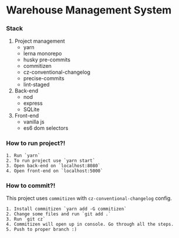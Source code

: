 # Warehouse Management System
### Stack
1. Project management
	- yarn
	- lerna monorepo
	- husky pre-commits
	- commitizen
	- cz-conventional-changelog
	- precise-commits
	- lint-staged
2. Back-end
	- nod
	- express
	- SQLite
3. Front-end
	- vanilla js
	- es6 dom selectors
### How to run project?!
```console
1. Run `yarn`
2. To run project use `yarn start`
3. Open back-end on `localhost:8080`
4. Open front-end on `localhost:5000`
```

### How to commit?!
This project uses `commitizen` with  `cz-conventional-changelog` config. 

```console
1. Install commitizen `yarn add -G commitizen`
2. Change some files and run `git add .`
3. Run `git cz`
4. Commitizen will open up in console. Go through all the steps.
5. Push to proper branch :)
```
